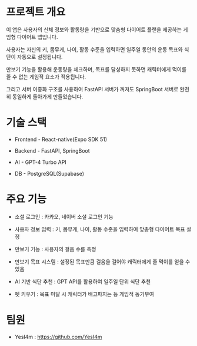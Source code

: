 # 프로젝트 개요

이 앱은 사용자의 신체 정보와 활동량을 기반으로 맞춤형 다이어트 플랜을 제공하는 게임형 다이어트 앱입니다. 

사용자는 자신의 키, 몸무게, 나이, 활동 수준을 입력하면 일주일 동안의 운동 목표와 식단이 자동으로 설정됩니다. 

만보기 기능을 활용해 운동량을 체크하며, 목표를 달성하지 못하면 캐릭터에게 먹이를 줄 수 없는 게임적 요소가 적용됩니다.

그리고 서버 이중화 구조를 사용하여 FastAPI 서버가 꺼져도 SpringBoot 서버로 완전히 동일하게 돌아가게 만들었습니다.

# 기술 스택

- Frontend - React-native(Expo SDK 51)

- Backend - FastAPI, SpringBoot

- AI - GPT-4 Turbo API

- DB - PostgreSQL(Supabase)

# 주요 기능

- 소셜 로그인 : 카카오, 네이버 소셜 로그인 기능

- 사용자 정보 입력 : 키, 몸무게, 나이, 활동 수준을 입력하여 맞춤형 다이어트 목표 설정
  
- 만보기 기능 : 사용자의 걸음 수를 측정
  
- 만보기 목표 시스템 : 설정된 목표만큼 걸음을 걸어야 캐릭터에게 줄 먹이를 얻을 수 있음
  
- AI 기반 식단 추천 : GPT API를 활용하여 일주일 단위 식단 추천
  
- 펫 키우기 : 목표 미달 시 캐릭터가 배고파지는 등 게임적 동기부여

# 팀원
- YesI4m : https://github.com/YesI4m
